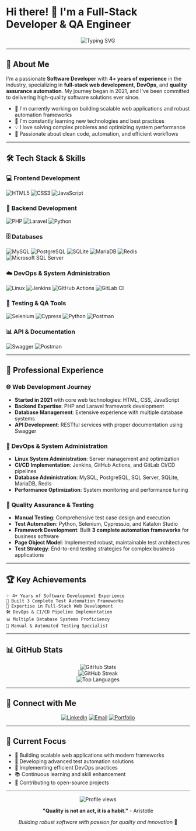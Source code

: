 # Hi there! 👋 I'm a Full-Stack Developer & QA Engineer

<div align="center">
  <img src="https://readme-typing-svg.herokuapp.com?font=Fira+Code&pause=1000&color=2E9EF7&center=true&vCenter=true&width=435&lines=Software+Developer+since+2021;Web+Development+Expert;DevOps+%26+System+Administration;QA+Automation+Specialist;Building+Quality+Software" alt="Typing SVG" />
</div>

---

## 🚀 About Me

I'm a passionate **Software Developer** with **4+ years of experience** in the industry, specializing in **full-stack web development**, **DevOps**, and **quality assurance automation**. My journey began in 2021, and I've been committed to delivering high-quality software solutions ever since.

- 🔭 I'm currently working on building scalable web applications and robust automation frameworks
- 🌱 I'm constantly learning new technologies and best practices
- 💡 I love solving complex problems and optimizing system performance
- 🎯 Passionate about clean code, automation, and efficient workflows

---

## 🛠️ Tech Stack & Skills

### 💻 **Frontend Development**
![HTML5](https://img.shields.io/badge/HTML5-E34F26?style=for-the-badge&logo=html5&logoColor=white)
![CSS3](https://img.shields.io/badge/CSS3-1572B6?style=for-the-badge&logo=css3&logoColor=white)
![JavaScript](https://img.shields.io/badge/JavaScript-F7DF1E?style=for-the-badge&logo=javascript&logoColor=black)

### 🔧 **Backend Development**
![PHP](https://img.shields.io/badge/PHP-777BB4?style=for-the-badge&logo=php&logoColor=white)
![Laravel](https://img.shields.io/badge/Laravel-FF2D20?style=for-the-badge&logo=laravel&logoColor=white)
![Python](https://img.shields.io/badge/Python-3776AB?style=for-the-badge&logo=python&logoColor=white)

### 🗄️ **Databases**
![MySQL](https://img.shields.io/badge/MySQL-4479A1?style=for-the-badge&logo=mysql&logoColor=white)
![PostgreSQL](https://img.shields.io/badge/PostgreSQL-316192?style=for-the-badge&logo=postgresql&logoColor=white)
![SQLite](https://img.shields.io/badge/SQLite-07405E?style=for-the-badge&logo=sqlite&logoColor=white)
![MariaDB](https://img.shields.io/badge/MariaDB-003545?style=for-the-badge&logo=mariadb&logoColor=white)
![Redis](https://img.shields.io/badge/Redis-DC382D?style=for-the-badge&logo=redis&logoColor=white)
![Microsoft SQL Server](https://img.shields.io/badge/Microsoft%20SQL%20Server-CC2927?style=for-the-badge&logo=microsoft%20sql%20server&logoColor=white)

### ☁️ **DevOps & System Administration**
![Linux](https://img.shields.io/badge/Linux-FCC624?style=for-the-badge&logo=linux&logoColor=black)
![Jenkins](https://img.shields.io/badge/Jenkins-D24939?style=for-the-badge&logo=jenkins&logoColor=white)
![GitHub Actions](https://img.shields.io/badge/GitHub_Actions-2088FF?style=for-the-badge&logo=github-actions&logoColor=white)
![GitLab CI](https://img.shields.io/badge/GitLab%20CI-FC6D26?style=for-the-badge&logo=gitlab&logoColor=white)

### 🧪 **Testing & QA Tools**
![Selenium](https://img.shields.io/badge/Selenium-43B02A?style=for-the-badge&logo=selenium&logoColor=white)
![Cypress](https://img.shields.io/badge/Cypress-17202C?style=for-the-badge&logo=cypress&logoColor=white)
![Python](https://img.shields.io/badge/Python-3776AB?style=for-the-badge&logo=python&logoColor=white)
![Postman](https://img.shields.io/badge/Postman-FF6C37?style=for-the-badge&logo=postman&logoColor=white)

### 📊 **API & Documentation**
![Swagger](https://img.shields.io/badge/Swagger-85EA2D?style=for-the-badge&logo=swagger&logoColor=black)
![Postman](https://img.shields.io/badge/Postman-FF6C37?style=for-the-badge&logo=postman&logoColor=white)

---

## 💼 Professional Experience

### 🌐 **Web Development Journey**
- **Started in 2021** with core web technologies: HTML, CSS, JavaScript
- **Backend Expertise**: PHP and Laravel framework development
- **Database Management**: Extensive experience with multiple database systems
- **API Development**: RESTful services with proper documentation using Swagger

### 🔧 **DevOps & System Administration**
- **Linux System Administration**: Server management and optimization
- **CI/CD Implementation**: Jenkins, GitHub Actions, and GitLab CI/CD pipelines
- **Database Administration**: MySQL, PostgreSQL, SQL Server, SQLite, MariaDB, Redis
- **Performance Optimization**: System monitoring and performance tuning

### 🧪 **Quality Assurance & Testing**
- **Manual Testing**: Comprehensive test case design and execution
- **Test Automation**: Python, Selenium, Cypress.io, and Katalon Studio
- **Framework Development**: Built **3 complete automation frameworks** for business software
- **Page Object Model**: Implemented robust, maintainable test architectures
- **Test Strategy**: End-to-end testing strategies for complex business applications

---

## 🏆 Key Achievements

```
✨ 4+ Years of Software Development Experience
🔧 Built 3 Complete Test Automation Frameworks
🚀 Expertise in Full-Stack Web Development
🛠️ DevOps & CI/CD Pipeline Implementation
📊 Multiple Database Systems Proficiency
🧪 Manual & Automated Testing Specialist
```

---

## 📊 GitHub Stats

<div align="center">
  <img src="https://github-readme-stats.vercel.app/api?username=YourUsername&show_icons=true&theme=radical&hide_border=true&count_private=true" alt="GitHub Stats" />
</div>

<div align="center">
  <img src="https://github-readme-streak-stats.herokuapp.com/?user=YourUsername&theme=radical&hide_border=true" alt="GitHub Streak" />
</div>

<div align="center">
  <img src="https://github-readme-stats.vercel.app/api/top-langs/?username=YourUsername&layout=compact&theme=radical&hide_border=true" alt="Top Languages" />
</div>

---

## 🔗 Connect with Me

<div align="center">
  
[![LinkedIn](https://img.shields.io/badge/LinkedIn-0077B5?style=for-the-badge&logo=linkedin&logoColor=white)](https://linkedin.com/in/your-profile)
[![Email](https://img.shields.io/badge/Email-D14836?style=for-the-badge&logo=gmail&logoColor=white)](mailto:your.email@example.com)
[![Portfolio](https://img.shields.io/badge/Portfolio-000000?style=for-the-badge&logo=About.me&logoColor=white)](https://your-portfolio.com)

</div>

---

## 🎯 Current Focus

- 🚀 Building scalable web applications with modern frameworks
- 🤖 Developing advanced test automation solutions
- 🔧 Implementing efficient DevOps practices
- 📚 Continuous learning and skill enhancement
- 🌟 Contributing to open-source projects

---

<div align="center">
  <img src="https://komarev.com/ghpvc/?username=YourUsername&color=blueviolet&style=flat-square&label=Profile+Views" alt="Profile views" />
</div>

<div align="center">
  
**"Quality is not an act, it is a habit."** - Aristotle

*Building robust software with passion for quality and innovation* 🚀

</div>
